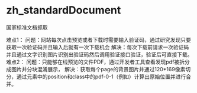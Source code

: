 # zh_standardDocument
国家标准文档抓取

难点1：
  问题：网站每次点击预览或者下载时需要输入验证码，通过研究发现只要获取一次验证码并且输入后就有一次下载机会
  解决：每次下载前请求一次验证码并且通过文字识别图片识别出验证码然后调用验证接口验证，验证后可直接下载。
<br />
难点2：
  问题：只能够在线预览的文件PDF，通过开发者工具查看发现pdf被拆分成图片并分块混淆展示，
  解决：获取每个page的背景图片并通过120*169像素切分，通过元素中的position和class中的pdf-0-1（例如）计算出原始位置并进行合并。
